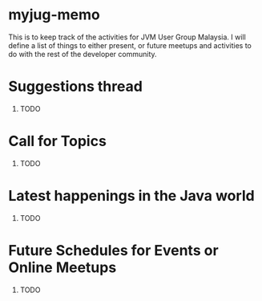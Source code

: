 # myjug-memo
This is to keep track of the activities for JVM User Group Malaysia. I will define a list of things to either present, or future meetups and activities to do with the rest of the developer community.


# Suggestions thread
1. TODO






# Call for Topics
1. TODO







# Latest happenings in the Java world
1. TODO






# Future Schedules for Events or Online Meetups
1. TODO
